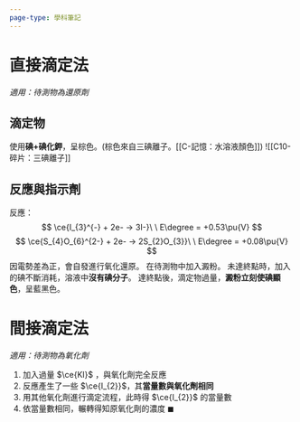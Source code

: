 ```yaml
---
page-type: 學科筆記
---
```

# 直接滴定法
*適用：待測物為還原劑*
## 滴定物
使用**碘+碘化鉀**，呈棕色。(棕色來自三碘離子。[[C-記憶：水溶液顏色]])
![[C10-碎片：三碘離子]]

## 反應與指示劑
反應：
$$
\ce{I_{3}^{-} + 2e- -> 3I-}\ \ E\degree = +0.53\pu{V}
$$
$$
\ce{S_{4}O_{6}^{2-} + 2e- -> 2S_{2}O_{3}}\ \ E\degree = +0.08\pu{V}
$$
因電勢差為正，會自發進行氧化還原。
在待測物中加入澱粉。
未達終點時，加入的碘不斷消耗，溶液中**沒有碘分子**。
達終點後，滴定物過量，**澱粉立刻使碘顯色**，呈藍黑色。

# 間接滴定法
*適用：待測物為氧化劑*
1. 加入過量 $\ce{KI}$ ，與氧化劑完全反應
2. 反應產生了一些 $\ce{I_{2}}$，其**當量數與氧化劑相同**
3. 用其他氧化劑進行滴定流程，此時得 $\ce{I_{2}}$ 的當量數
4. 依當量數相同，輾轉得知原氧化劑的濃度 $\blacksquare$